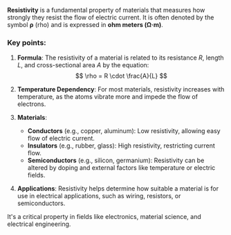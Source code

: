 **Resistivity** is a fundamental property of materials that measures how strongly they resist the flow of electric current. It is often denoted by the symbol **ρ** (rho) and is expressed in **ohm meters (Ω·m)**.
### Key points:
1. **Formula**: The resistivity of a material is related to its resistance $R$, length $L$, and cross-sectional area $A$ by the equation:
   $$
   \rho = R \cdot \frac{A}{L}
   $$
2. **Temperature Dependency**: For most materials, resistivity increases with temperature, as the atoms vibrate more and impede the flow of electrons.
   
3. **Materials**:
   - **Conductors** (e.g., copper, aluminum): Low resistivity, allowing easy flow of electric current.
   - **Insulators** (e.g., rubber, glass): High resistivity, restricting current flow.
   - **Semiconductors** (e.g., silicon, germanium): Resistivity can be altered by doping and external factors like temperature or electric fields.

4. **Applications**: Resistivity helps determine how suitable a material is for use in electrical applications, such as wiring, resistors, or semiconductors.

It's a critical property in fields like electronics, material science, and electrical engineering.